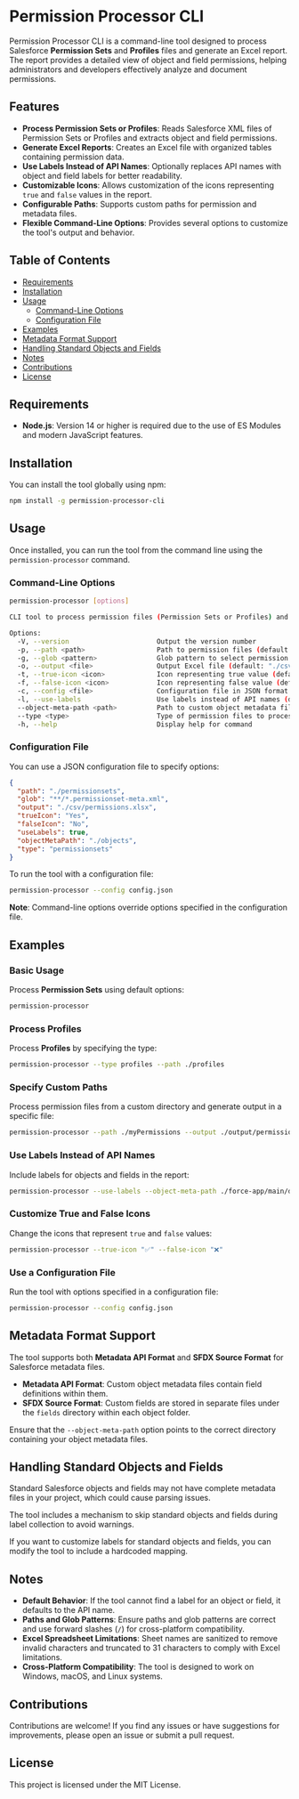 
# Permission Processor CLI

Permission Processor CLI is a command-line tool designed to process Salesforce **Permission Sets** and **Profiles** files and generate an Excel report. The report provides a detailed view of object and field permissions, helping administrators and developers effectively analyze and document permissions.

## Features

- **Process Permission Sets or Profiles**: Reads Salesforce XML files of Permission Sets or Profiles and extracts object and field permissions.
- **Generate Excel Reports**: Creates an Excel file with organized tables containing permission data.
- **Use Labels Instead of API Names**: Optionally replaces API names with object and field labels for better readability.
- **Customizable Icons**: Allows customization of the icons representing `true` and `false` values in the report.
- **Configurable Paths**: Supports custom paths for permission and metadata files.
- **Flexible Command-Line Options**: Provides several options to customize the tool's output and behavior.

## Table of Contents

- [Requirements](#requirements)
- [Installation](#installation)
- [Usage](#usage)
  - [Command-Line Options](#command-line-options)
  - [Configuration File](#configuration-file)
- [Examples](#examples)
- [Metadata Format Support](#metadata-format-support)
- [Handling Standard Objects and Fields](#handling-standard-objects-and-fields)
- [Notes](#notes)
- [Contributions](#contributions)
- [License](#license)

## Requirements

- **Node.js**: Version 14 or higher is required due to the use of ES Modules and modern JavaScript features.

## Installation

You can install the tool globally using npm:

```bash
npm install -g permission-processor-cli
```

## Usage

Once installed, you can run the tool from the command line using the `permission-processor` command.

### Command-Line Options

```bash
permission-processor [options]

CLI tool to process permission files (Permission Sets or Profiles) and generate an Excel report

Options:
  -V, --version                      Output the version number
  -p, --path <path>                  Path to permission files (default: "./permissionsets")
  -g, --glob <pattern>               Glob pattern to select permission files (default: "**/*-meta.xml")
  -o, --output <file>                Output Excel file (default: "./csv/permissions.xlsx")
  -t, --true-icon <icon>             Icon representing true value (default: "✔")
  -f, --false-icon <icon>            Icon representing false value (default: "✖")
  -c, --config <file>                Configuration file in JSON format
  -l, --use-labels                   Use labels instead of API names (default: false)
  --object-meta-path <path>          Path to custom object metadata files (default: "./objects")
  --type <type>                      Type of permission files to process ("permissionsets" or "profiles", default: "permissionsets")
  -h, --help                         Display help for command
```

### Configuration File

You can use a JSON configuration file to specify options:

```json
{
  "path": "./permissionsets",
  "glob": "**/*.permissionset-meta.xml",
  "output": "./csv/permissions.xlsx",
  "trueIcon": "Yes",
  "falseIcon": "No",
  "useLabels": true,
  "objectMetaPath": "./objects",
  "type": "permissionsets"
}
```

To run the tool with a configuration file:

```bash
permission-processor --config config.json
```

**Note**: Command-line options override options specified in the configuration file.

## Examples

### Basic Usage

Process **Permission Sets** using default options:

```bash
permission-processor
```

### Process Profiles

Process **Profiles** by specifying the type:

```bash
permission-processor --type profiles --path ./profiles
```

### Specify Custom Paths

Process permission files from a custom directory and generate output in a specific file:

```bash
permission-processor --path ./myPermissions --output ./output/permissions.xlsx
```

### Use Labels Instead of API Names

Include labels for objects and fields in the report:

```bash
permission-processor --use-labels --object-meta-path ./force-app/main/default/objects
```

### Customize True and False Icons

Change the icons that represent `true` and `false` values:

```bash
permission-processor --true-icon "✅" --false-icon "❌"
```

### Use a Configuration File

Run the tool with options specified in a configuration file:

```bash
permission-processor --config config.json
```

## Metadata Format Support

The tool supports both **Metadata API Format** and **SFDX Source Format** for Salesforce metadata files.

- **Metadata API Format**: Custom object metadata files contain field definitions within them.
- **SFDX Source Format**: Custom fields are stored in separate files under the `fields` directory within each object folder.

Ensure that the `--object-meta-path` option points to the correct directory containing your object metadata files.

## Handling Standard Objects and Fields

Standard Salesforce objects and fields may not have complete metadata files in your project, which could cause parsing issues.

The tool includes a mechanism to skip standard objects and fields during label collection to avoid warnings.

If you want to customize labels for standard objects and fields, you can modify the tool to include a hardcoded mapping.

## Notes

- **Default Behavior**: If the tool cannot find a label for an object or field, it defaults to the API name.
- **Paths and Glob Patterns**: Ensure paths and glob patterns are correct and use forward slashes (`/`) for cross-platform compatibility.
- **Excel Spreadsheet Limitations**: Sheet names are sanitized to remove invalid characters and truncated to 31 characters to comply with Excel limitations.
- **Cross-Platform Compatibility**: The tool is designed to work on Windows, macOS, and Linux systems.

## Contributions

Contributions are welcome! If you find any issues or have suggestions for improvements, please open an issue or submit a pull request.

## License

This project is licensed under the MIT License.
